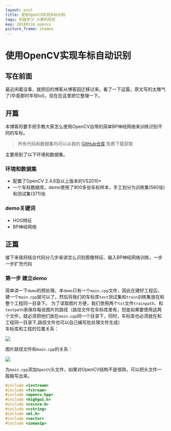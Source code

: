 ```yaml
---
layout: post
title: 使用OpenCV实现车标识别
tags: 机器学习 计算机视觉
key: 20180116_opencv
picture_frame: shadow
---
```

# 使用OpenCV实现车标自动识别
## 写在前面
最近闲着没事，就把旧的博客从博客园迁移过来。看了一下这篇，原文写的太稚气了(毕竟那时年轻lol)，现在在这里把它整理一下。
## 开篇
本博客将要手把手教大家怎么使用OpenCV自带的简单BP神经网络来训练识别不同的车标。  
> 所有代码和数据集均可以从我的 [GitHub仓库](https://github.com/Holy-Shine/carLogoRec) 免费下载获取

主要用到了以下环境和数据集。
### 环境和数据集
- 配置了OpenCV 2.4.6及以上版本的VS2010+
- 一个车标数据库。demo使用了900多张车标样本，手工划分为训练集(560张)和测试集(371)张

### demo关键词
- HOG特征
- BP神经网络
## 正篇
接下来我将结合代码分几步来讲怎么识别图像特征、输入BP神经网络训练，一步一步扩充代码
### 第一步 建立demo
简单讲一下`demo`的预处理，本`demo`只有一个`main.cpp`文件，因此在建好工程后，建一个`main.cpp`就可以了。然后将我们的车标库`test`测试集和`train`训练集放在和整个工程同一目录下。
为了读取图片方便，我们使用两个`txt`文件`trainpath`、和`testpath`来保存每张图片的路径（路径文件在车标库里有，但是如果要使用这两个文件，就必须把他们放在`main.cpp`同一个目录下，同时，车标库也必须放在和工程同一目录下,路径文件也可以自己编写批处理文件生成）    
车标库和工程的位置关系：

![](https://images2015.cnblogs.com/blog/957212/201606/957212-20160622193655735-470122093.png)  

图片路径文件和`main.cpp`的关系：  

![](https://images2015.cnblogs.com/blog/957212/201606/957212-20160622193906047-1692976635.png)  

为`main.cpp`添加`OpenCV`头文件，如果对OpenCV结构不是很熟，可以把头文件一股脑写出来。
~~~cpp
#include <iostream>
#include <fstream>
#include <opencv.hpp>
#include <highgui.h>
#include <cxcore.h>
#include <cstring>
#include <ml.h>
#include <vector>
#include <iomanip>
~~~
